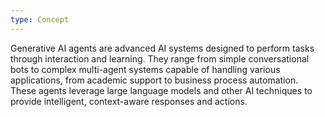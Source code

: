 ```yaml
---
type: Concept
---
```


Generative AI agents are advanced AI systems designed to perform tasks through interaction and learning. They range from simple conversational bots to complex multi-agent systems capable of handling various applications, from academic support to business process automation. These agents leverage large language models and other AI techniques to provide intelligent, context-aware responses and actions.